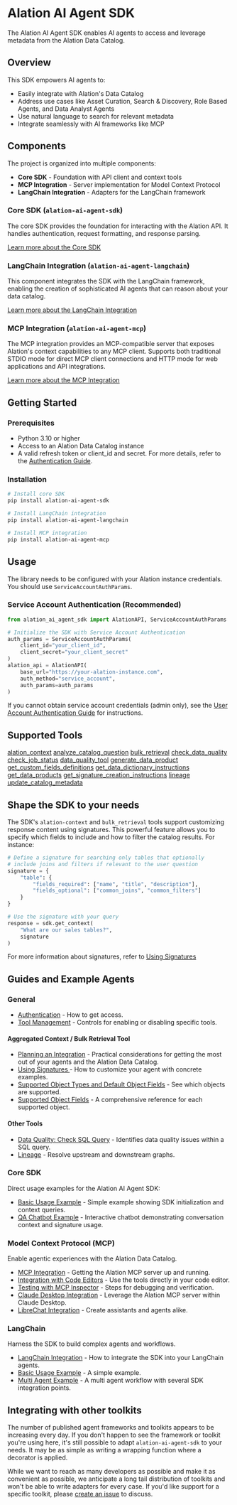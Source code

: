 # Alation AI Agent SDK

The Alation AI Agent SDK enables AI agents to access and leverage metadata from the Alation Data Catalog.

## Overview

This SDK empowers AI agents to:

- Easily integrate with Alation's Data Catalog
- Address use cases like Asset Curation, Search & Discovery, Role Based Agents, and Data Analyst Agents
- Use natural language to search for relevant metadata
- Integrate seamlessly with AI frameworks like MCP

## Components

The project is organized into multiple components:

- **Core SDK** - Foundation with API client and context tools
- **MCP Integration** - Server implementation for Model Context Protocol
- **LangChain Integration** - Adapters for the LangChain framework


### Core SDK (`alation-ai-agent-sdk`)

The core SDK provides the foundation for interacting with the Alation API. It handles authentication, request formatting, and response parsing.

[Learn more about the Core SDK](https://github.com/Alation/alation-ai-agent-sdk/tree/main/python/core-sdk/)

### LangChain Integration (`alation-ai-agent-langchain`)

This component integrates the SDK with the LangChain framework, enabling the creation of sophisticated AI agents that can reason about your data catalog.

[Learn more about the LangChain Integration](https://github.com/Alation/alation-ai-agent-sdk/tree/main/python/dist-langchain/)

### MCP Integration (`alation-ai-agent-mcp`)

The MCP integration provides an MCP-compatible server that exposes Alation's context capabilities to any MCP client. Supports both traditional STDIO mode for direct MCP client connections and HTTP mode for web applications and API integrations.

[Learn more about the MCP Integration](https://github.com/Alation/alation-ai-agent-sdk/tree/main/python/dist-mcp/)

## Getting Started

### Prerequisites

- Python 3.10 or higher
- Access to an Alation Data Catalog instance
- A valid refresh token or client_id and secret. For more details, refer to the [Authentication Guide](https://github.com/Alation/alation-ai-agent-sdk/blob/main/guides/authentication.md).

### Installation

```bash
# Install core SDK
pip install alation-ai-agent-sdk

# Install LangChain integration
pip install alation-ai-agent-langchain

# Install MCP integration
pip install alation-ai-agent-mcp
```

## Usage

The library needs to be configured with your Alation instance credentials. You should use `ServiceAccountAuthParams`.


### Service Account Authentication (Recommended)
```python
from alation_ai_agent_sdk import AlationAPI, ServiceAccountAuthParams

# Initialize the SDK with Service Account Authentication
auth_params = ServiceAccountAuthParams(
    client_id="your_client_id",
    client_secret="your_client_secret"
)
alation_api = AlationAPI(
    base_url="https://your-alation-instance.com",
    auth_method="service_account",
    auth_params=auth_params
)
```

If you cannot obtain service account credentials (admin only), see the [User Account Authentication Guide](https://github.com/Alation/alation-ai-agent-sdk/blob/main/guides/authentication.md#user-account-authentication) for instructions.

## Supported Tools
[alation_context](guides/tools/alation_context.md)
[analyze_catalog_question](guides/tools/analyze_catalog_question.md)
[bulk_retrieval](guides/tools/bulk_retrieval.md)
[check_data_quality](guides/tools/check_data_quality.md)
[check_job_status](guides/tools/check_job_status.md)
[data_quality_tool](guides/tools/data_quality_tool.md)
[generate_data_product](guides/tools/generate_data_product.md)
[get_custom_fields_definitions](guides/tools/get_custom_fields_definitions.md)
[get_data_dictionary_instructions](guides/tools/get_data_dictionary_instructions.md)
[get_data_products](guides/tools/get_data_products.md)
[get_signature_creation_instructions](guides/tools/get_signature_creation_instructions.md)
[lineage](guides/tools/lineage.md)
[update_catalog_metadata](guides/tools/update_catalog_metadata.md)

## Shape the SDK to your needs

The SDK's `alation-context` and `bulk_retrieval` tools support customizing response content using signatures. This powerful feature allows you to specify which fields to include and how to filter the catalog results. For instance:

```python
# Define a signature for searching only tables that optionally
# include joins and filters if relevant to the user question
signature = {
    "table": {
        "fields_required": ["name", "title", "description"],
        "fields_optional": ["common_joins", "common_filters"]
    }
}

# Use the signature with your query
response = sdk.get_context(
    "What are our sales tables?",
    signature
)
```

For more information about signatures, refer to
<a href="https://developer.alation.com/dev/docs/customize-the-aggregated-context-api-calls-with-a-signature" target="blank"> Using Signatures </a>

## Guides and Example Agents

### General
- [Authentication](https://github.com/Alation/alation-ai-agent-sdk/tree/main/guides/authentication.md) - How to get access.
- [Tool Management](https://github.com/Alation/alation-ai-agent-sdk/tree/main/guides/tool_management.md) - Controls for enabling or disabling specific tools.

#### Aggregated Context / Bulk Retrieval Tool
- [Planning an Integration](https://github.com/Alation/alation-ai-agent-sdk/tree/main/guides/planning.md) - Practical considerations for getting the most out of your agents and the Alation Data Catalog.
- <a href="https://developer.alation.com/dev/docs/customize-the-aggregated-context-api-calls-with-a-signature" target="blank"> Using Signatures </a> - How to customize your agent with concrete examples.
- <a href="https://developer.alation.com/dev/docs/guide-to-aggregated-context-api-beta#supported-object-types-and-default-object-type-fields" target="blank">Supported Object Types and Default Object Fields</a> - See which objects are supported.
- <a href="https://developer.alation.com/dev/docs/customize-the-aggregated-context-api-calls-with-a-signature#supported-object-fields" target="blank">Supported Object Fields</a> - A comprehensive reference for each supported object.

#### Other Tools
- [Data Quality: Check SQL Query](https://github.com/Alation/alation-ai-agent-sdk/tree/main/guides/tools/data_quality_tool.md) - Identifies data quality issues within a SQL query.
- [Lineage](https://github.com/Alation/alation-ai-agent-sdk/tree/main/guides/tools/lineage.md) - Resolve upstream and downstream graphs.


### Core SDK

Direct usage examples for the Alation AI Agent SDK:
- [Basic Usage Example](https://github.com/Alation/alation-ai-agent-sdk/tree/main/python/core-sdk/examples/basic_usage/) - Simple example showing SDK initialization and context queries.
- [QA Chatbot Example](https://github.com/Alation/alation-ai-agent-sdk/tree/main/python/core-sdk/examples/qa_chatbot/) - Interactive chatbot demonstrating conversation context and signature usage.

### Model Context Protocol (MCP)

Enable agentic experiences with the Alation Data Catalog.

- [MCP Integration](https://github.com/Alation/alation-ai-agent-sdk/tree/main/guides/mcp/) - Getting the Alation MCP server up and running.
- [Integration with Code Editors](https://github.com/Alation/alation-ai-agent-sdk/tree/main/guides/mcp/code_editors.md) - Use the tools directly in your code editor.
- [Testing with MCP Inspector](https://github.com/Alation/alation-ai-agent-sdk/tree/main/guides/mcp/testing_with_mcp_inspector.md) - Steps for debugging and verification.
- [Claude Desktop Integration](https://github.com/Alation/alation-ai-agent-sdk/tree/main/guides/mcp/claude_desktop.md) - Leverage the Alation MCP server within Claude Desktop.
- [LibreChat Integration](https://github.com/Alation/alation-ai-agent-sdk/tree/main/guides/mcp/librechat.md) - Create assistants and agents alike.

### LangChain

Harness the SDK to build complex agents and workflows.
- [LangChain Integration](https://github.com/Alation/alation-ai-agent-sdk/tree/main/python/dist-langchain/) - How to integrate the SDK into your LangChain agents.
- [Basic Usage Example](https://github.com/Alation/alation-ai-agent-sdk/tree/main/python/dist-langchain/examples/basic_usage/) - A simple example.
- [Multi Agent Example](https://github.com/Alation/alation-ai-agent-sdk/tree/main/python/dist-langchain/examples/multi_agent_return_eligibility/) - A multi agent workflow with several SDK integration points.

## Integrating with other toolkits

The number of published agent frameworks and toolkits appears to be increasing every day. If you don't happen to see the framework or toolkit you're using here, it's still possible to adapt `alation-ai-agent-sdk` to your needs. It may be as simple as writing a wrapping function where a decorator is applied.

While we want to reach as many developers as possible and make it as convenient as possible, we anticipate a long tail distribution of toolkits and won't be able to write adapters for every case. If you'd like support for a specific toolkit, please [create an issue](https://github.com/Alation/alation-ai-agent-sdk/issues) to discuss.
